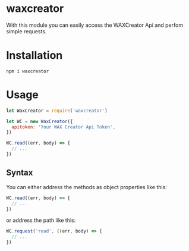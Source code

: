 # waxcreator

With this module you can easily access the WAXCreator Api and perfom simple requests.

# Installation

```shell
npm i waxcreator
```


# Usage

```javascript
let WaxCreator = require('waxcreator')

let WC = new WaxCreator({
  apitoken: 'Your WAX Creator Api Token',
})

WC.read((err, body) => {
  // ...
})
```


## Syntax

You can either address the methods as object properties like this:

```javascript
WC.read((err, body) => {
  // ...
})
```

or address the path like this:

```javascript
WC.request('read', ((err, body) => {
  // ...
})
```
